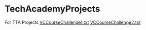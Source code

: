 # TechAcademyProjects
For TTA Projects
[VCCourseChallenge1.txt](https://github.com/marashen/TechAcademyProjects/files/7156563/VCCourseChallenge1.txt)
[VCCourseChallenge2.txt](https://github.com/marashen/TechAcademyProjects/files/7156565/VCCourseChallenge2.txt)
